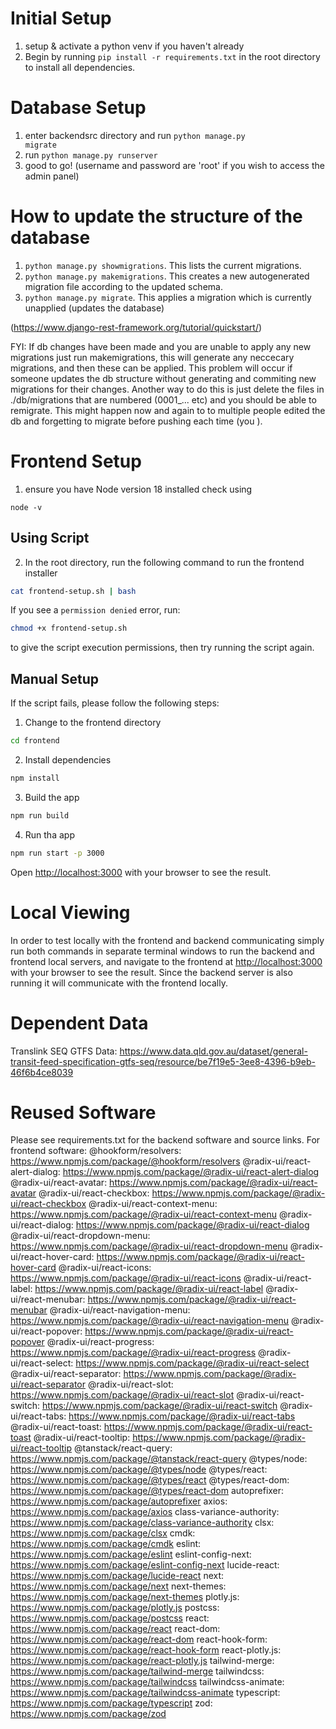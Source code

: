 # Initial Setup
1. setup & activate a python venv if you haven't already
2. Begin by running `pip install -r requirements.txt` in the root directory to install all dependencies. 

# Database Setup
1. enter backendsrc directory and run <code>python manage.py migrate</code>
2. run <code>python manage.py runserver</code>
3. good to go! (username and password are 'root' if you wish to access the admin panel)

# How to update the structure of the database
1. <code>python manage.py showmigrations</code>. This lists the current migrations.
2. <code>python manage.py makemigrations</code>. This creates a new autogenerated migration file according to the updated schema.
3. <code>python manage.py migrate</code>. This applies a migration which is currently unapplied (updates the database)

(https://www.django-rest-framework.org/tutorial/quickstart/)

FYI: If db changes have been made and you are unable to apply any new migrations just run makemigrations, this will generate any neccecary migrations, and then these can be applied. This problem will occur if someone updates the db structure without generating and commiting new migrations for their changes. Another way to do this is just delete the files in ./db/migrations that are numbered (0001_... etc) and you should be able to remigrate. This might happen now and again to to multiple people edited the db and forgetting to migrate before pushing each time (you ).

# Frontend Setup 
1. ensure you have Node version 18 installed check using
```shell
node -v
```

## Using Script
2. In the root directory, run the following command to run the frontend installer
```bash
cat frontend-setup.sh | bash
```
If you see a `permission denied` error, run:
```bash
chmod +x frontend-setup.sh
```
to give the script execution permissions, then try running the script again.

## Manual Setup
If the script fails, please follow the following steps:
1. Change to the frontend directory
```bash
cd frontend
```
2. Install dependencies
```bash
npm install
```
3. Build the app
```bash
npm run build
```
4. Run tha app
```bash
npm run start -p 3000
```

Open [http://localhost:3000](http://localhost:3000) with your browser to see the result.

# Local Viewing
In order to test locally with the frontend and backend communicating simply run both commands in separate terminal windows to run the backend and frontend local servers, and navigate to the frontend at [http://localhost:3000](http://localhost:3000) with your browser to see the result. Since the backend server is also running it will communicate with the frontend locally.

# Dependent Data
Translink SEQ GTFS Data: https://www.data.qld.gov.au/dataset/general-transit-feed-specification-gtfs-seq/resource/be7f19e5-3ee8-4396-b9eb-46f6b4ce8039

# Reused Software
Please see requirements.txt for the backend software and source links.
For frontend software:
@hookform/resolvers: https://www.npmjs.com/package/@hookform/resolvers
@radix-ui/react-alert-dialog: https://www.npmjs.com/package/@radix-ui/react-alert-dialog
@radix-ui/react-avatar: https://www.npmjs.com/package/@radix-ui/react-avatar
@radix-ui/react-checkbox: https://www.npmjs.com/package/@radix-ui/react-checkbox
@radix-ui/react-context-menu: https://www.npmjs.com/package/@radix-ui/react-context-menu
@radix-ui/react-dialog: https://www.npmjs.com/package/@radix-ui/react-dialog
@radix-ui/react-dropdown-menu: https://www.npmjs.com/package/@radix-ui/react-dropdown-menu
@radix-ui/react-hover-card: https://www.npmjs.com/package/@radix-ui/react-hover-card
@radix-ui/react-icons: https://www.npmjs.com/package/@radix-ui/react-icons
@radix-ui/react-label: https://www.npmjs.com/package/@radix-ui/react-label
@radix-ui/react-menubar: https://www.npmjs.com/package/@radix-ui/react-menubar
@radix-ui/react-navigation-menu: https://www.npmjs.com/package/@radix-ui/react-navigation-menu
@radix-ui/react-popover: https://www.npmjs.com/package/@radix-ui/react-popover
@radix-ui/react-progress: https://www.npmjs.com/package/@radix-ui/react-progress
@radix-ui/react-select: https://www.npmjs.com/package/@radix-ui/react-select
@radix-ui/react-separator: https://www.npmjs.com/package/@radix-ui/react-separator
@radix-ui/react-slot: https://www.npmjs.com/package/@radix-ui/react-slot
@radix-ui/react-switch: https://www.npmjs.com/package/@radix-ui/react-switch
@radix-ui/react-tabs: https://www.npmjs.com/package/@radix-ui/react-tabs
@radix-ui/react-toast: https://www.npmjs.com/package/@radix-ui/react-toast
@radix-ui/react-tooltip: https://www.npmjs.com/package/@radix-ui/react-tooltip
@tanstack/react-query: https://www.npmjs.com/package/@tanstack/react-query
@types/node: https://www.npmjs.com/package/@types/node
@types/react: https://www.npmjs.com/package/@types/react
@types/react-dom: https://www.npmjs.com/package/@types/react-dom
autoprefixer: https://www.npmjs.com/package/autoprefixer
axios: https://www.npmjs.com/package/axios
class-variance-authority: https://www.npmjs.com/package/class-variance-authority
clsx: https://www.npmjs.com/package/clsx
cmdk: https://www.npmjs.com/package/cmdk
eslint: https://www.npmjs.com/package/eslint
eslint-config-next: https://www.npmjs.com/package/eslint-config-next
lucide-react: https://www.npmjs.com/package/lucide-react
next: https://www.npmjs.com/package/next
next-themes: https://www.npmjs.com/package/next-themes
plotly.js: https://www.npmjs.com/package/plotly.js
postcss: https://www.npmjs.com/package/postcss
react: https://www.npmjs.com/package/react
react-dom: https://www.npmjs.com/package/react-dom
react-hook-form: https://www.npmjs.com/package/react-hook-form
react-plotly.js: https://www.npmjs.com/package/react-plotly.js
tailwind-merge: https://www.npmjs.com/package/tailwind-merge
tailwindcss: https://www.npmjs.com/package/tailwindcss
tailwindcss-animate: https://www.npmjs.com/package/tailwindcss-animate
typescript: https://www.npmjs.com/package/typescript
zod: https://www.npmjs.com/package/zod


